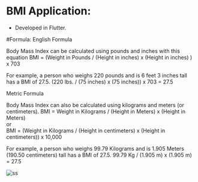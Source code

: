 # BMI Application:
- Developed in Flutter.


#Formula:
English Formula

Body Mass Index can be calculated using pounds and inches with this equation
BMI = (Weight in Pounds / (Height in inches) x (Height in inches) 	) x 703

For example, a person who weighs 220 pounds and is 6 feet 3 inches tall has a BMI of 27.5.
    (220 lbs. / (75 inches) x (75 inches)) x 703 = 27.5


Metric Formula

Body Mass Index can also be calculated using kilograms and meters (or centimeters).
BMI = Weight in Kilograms / (Height in Meters) x (Height in Meters) 	 
  	or 	 
BMI = (Weight in Kilograms / (Height in centimeters) x (Height in centimeters)) x 10,000

For example, a person who weighs 99.79 Kilograms and is 1.905 Meters (190.50 centimeters) tall has a BMI of 27.5.
99.79 Kg / (1.905 m) x (1.905 m) 	= 27.5


![ss](https://user-images.githubusercontent.com/77873775/216377682-87511d4f-11f3-4f39-99b4-5398670e65f7.png)
